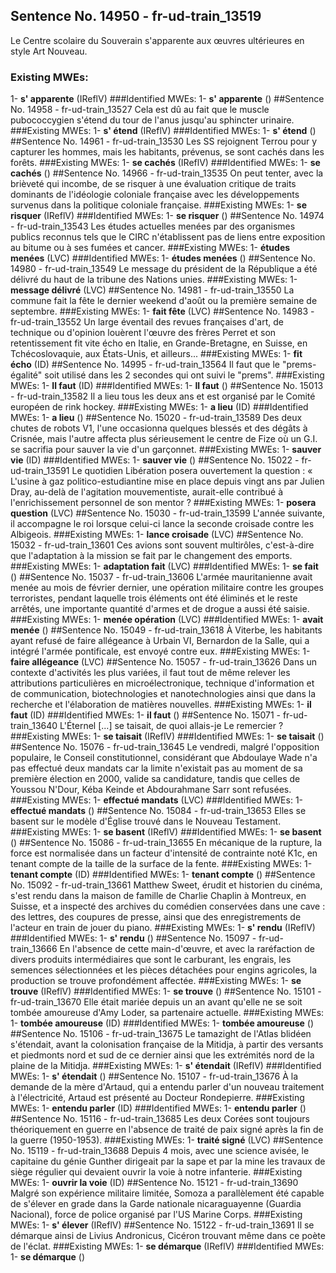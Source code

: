 ## Sentence No. 14950 - fr-ud-train_13519
 Le Centre scolaire du Souverain s'apparente aux œuvres ultérieures en style Art Nouveau.
### Existing MWEs: 
1- **s' apparente** (IReflV)
###Identified MWEs: 
1- **s' apparente** ()
##Sentence No. 14958 - fr-ud-train_13527
 Cela est dû au fait que le muscle pubococcygien s'étend du tour de l'anus jusqu'au sphincter urinaire.
###Existing MWEs: 
1- **s' étend** (IReflV)
###Identified MWEs: 
1- **s' étend** ()
##Sentence No. 14961 - fr-ud-train_13530
 Les SS rejoignent Terrou pour y capturer les hommes, mais les habitants, prévenus, se sont cachés dans les forêts.
###Existing MWEs: 
1- **se cachés** (IReflV)
###Identified MWEs: 
1- **se cachés** ()
##Sentence No. 14966 - fr-ud-train_13535
 On peut tenter, avec la brièveté qui incombe, de se risquer à une évaluation critique de traits dominants de l'idéologie coloniale française avec les développements survenus dans la politique coloniale française.
###Existing MWEs: 
1- **se risquer** (IReflV)
###Identified MWEs: 
1- **se risquer** ()
##Sentence No. 14974 - fr-ud-train_13543
 Les études actuelles menées par des organismes publics reconnus tels que le CIRC n'établissent pas de liens entre exposition au bitume ou à ses fumées et cancer.
###Existing MWEs: 
1- **études menées** (LVC)
###Identified MWEs: 
1- **études menées** ()
##Sentence No. 14980 - fr-ud-train_13549
 Le message du président de la République a été délivré du haut de la tribune des Nations unies.
###Existing MWEs: 
1- **message délivré** (LVC)
##Sentence No. 14981 - fr-ud-train_13550
 La commune fait la fête le dernier weekend d'août ou la première semaine de septembre.
###Existing MWEs: 
1- **fait fête** (LVC)
##Sentence No. 14983 - fr-ud-train_13552
 Un large éventail des revues françaises d'art, de technique ou d'opinion louèrent l'œuvre des frères Perret et son retentissement fit vite écho en Italie, en Grande-Bretagne, en Suisse, en Tchécoslovaquie, aux États-Unis, et ailleurs...
###Existing MWEs: 
1- **fit écho** (ID)
##Sentence No. 14995 - fr-ud-train_13564
 Il faut que le "prems-égalité" soit utilisé dans les 2 secondes qui ont suivi le "prems".
###Existing MWEs: 
1- **Il faut** (ID)
###Identified MWEs: 
1- **Il faut** ()
##Sentence No. 15013 - fr-ud-train_13582
 Il a lieu tous les deux ans et est organisé par le Comité européen de rink hockey.
###Existing MWEs: 
1- **a lieu** (ID)
###Identified MWEs: 
1- **a lieu** ()
##Sentence No. 15020 - fr-ud-train_13589
 Des deux chutes de robots V1, l'une occasionna quelques blessés et des dégâts à Crisnée, mais l'autre affecta plus sérieusement le centre de Fize où un G.I. se sacrifia pour sauver la vie d'un garçonnet.
###Existing MWEs: 
1- **sauver vie** (ID)
###Identified MWEs: 
1- **sauver vie** ()
##Sentence No. 15022 - fr-ud-train_13591
 Le quotidien Libération posera ouvertement la question : « L'usine à gaz politico-estudiantine mise en place depuis vingt ans par Julien Dray, au-delà de l'agitation mouvementiste, aurait-elle contribué à l'enrichissement personnel de son mentor ?
###Existing MWEs: 
1- **posera question** (LVC)
##Sentence No. 15030 - fr-ud-train_13599
 L'année suivante, il accompagne le roi lorsque celui-ci lance la seconde croisade contre les Albigeois.
###Existing MWEs: 
1- **lance croisade** (LVC)
##Sentence No. 15032 - fr-ud-train_13601
 Ces avions sont souvent multirôles, c'est-à-dire que l'adaptation à la mission se fait par le changement des emports.
###Existing MWEs: 
1- **adaptation fait** (LVC)
###Identified MWEs: 
1- **se fait** ()
##Sentence No. 15037 - fr-ud-train_13606
 L'armée mauritanienne avait menée au mois de février dernier, une opération militaire contre les groupes terroristes, pendant laquelle trois éléments ont été éliminés et le reste arrêtés, une importante quantité d'armes et de drogue a aussi été saisie.
###Existing MWEs: 
1- **menée opération** (LVC)
###Identified MWEs: 
1- **avait menée** ()
##Sentence No. 15049 - fr-ud-train_13618
 À Viterbe, les habitants ayant refusé de faire allégeance à Urbain VI, Bernardon de la Salle, qui a intégré l'armée pontificale, est envoyé contre eux.
###Existing MWEs: 
1- **faire allégeance** (LVC)
##Sentence No. 15057 - fr-ud-train_13626
 Dans un contexte d'activités les plus variées, il faut tout de même relever les attributions particulières en microélectronique, technique d'information et de communication, biotechnologies et nanotechnologies ainsi que dans la recherche et l'élaboration de matières nouvelles.
###Existing MWEs: 
1- **il faut** (ID)
###Identified MWEs: 
1- **il faut** ()
##Sentence No. 15071 - fr-ud-train_13640
 L'Éternel [...] se taisait, de quoi allais-je Le remercier ?
###Existing MWEs: 
1- **se taisait** (IReflV)
###Identified MWEs: 
1- **se taisait** ()
##Sentence No. 15076 - fr-ud-train_13645
 Le vendredi, malgré l'opposition populaire, le Conseil constitutionnel, considérant que Abdoulaye Wade n'a pas effectué deux mandats car la limite n'existait pas au moment de sa première élection en 2000, valide sa candidature, tandis que celles de Youssou N'Dour, Kéba Keinde et Abdourahmane Sarr sont refusées.
###Existing MWEs: 
1- **effectué mandats** (LVC)
###Identified MWEs: 
1- **effectué mandats** ()
##Sentence No. 15084 - fr-ud-train_13653
 Elles se basent sur le modèle d'Église trouvé dans le Nouveau Testament.
###Existing MWEs: 
1- **se basent** (IReflV)
###Identified MWEs: 
1- **se basent** ()
##Sentence No. 15086 - fr-ud-train_13655
 En mécanique de la rupture, la force est normalisée dans un facteur d'intensité de contrainte noté K1c, en tenant compte de la taille de la surface de la fente.
###Existing MWEs: 
1- **tenant compte** (ID)
###Identified MWEs: 
1- **tenant compte** ()
##Sentence No. 15092 - fr-ud-train_13661
 Matthew Sweet, érudit et historien du cinéma, s'est rendu dans la maison de famille de Charlie Chaplin à Montreux, en Suisse, et a inspecté des archives du comédien conservées dans une cave : des lettres, des coupures de presse, ainsi que des enregistrements de l'acteur en train de jouer du piano.
###Existing MWEs: 
1- **s' rendu** (IReflV)
###Identified MWEs: 
1- **s' rendu** ()
##Sentence No. 15097 - fr-ud-train_13666
 En l'absence de cette main-d'œuvre, et avec la raréfaction de divers produits intermédiaires que sont le carburant, les engrais, les semences sélectionnées et les pièces détachées pour engins agricoles, la production se trouve profondément affectée.
###Existing MWEs: 
1- **se trouve** (IReflV)
###Identified MWEs: 
1- **se trouve** ()
##Sentence No. 15101 - fr-ud-train_13670
 Elle était mariée depuis un an avant qu'elle ne se soit tombée amoureuse d'Amy Loder, sa partenaire actuelle.
###Existing MWEs: 
1- **tombée amoureuse** (ID)
###Identified MWEs: 
1- **tombée amoureuse** ()
##Sentence No. 15106 - fr-ud-train_13675
 Le tamazight de l'Atlas blidéen s'étendait, avant la colonisation française de la Mitidja, à partir des versants et piedmonts nord et sud de ce dernier ainsi que les extrémités nord de la plaine de la Mitidja.
###Existing MWEs: 
1- **s' étendait** (IReflV)
###Identified MWEs: 
1- **s' étendait** ()
##Sentence No. 15107 - fr-ud-train_13676
 À la demande de la mère d'Artaud, qui a entendu parler d'un nouveau traitement à l'électricité, Artaud est présenté au Docteur Rondepierre.
###Existing MWEs: 
1- **entendu parler** (ID)
###Identified MWEs: 
1- **entendu parler** ()
##Sentence No. 15116 - fr-ud-train_13685
 Les deux Corées sont toujours théoriquement en guerre en l'absence de traité de paix signé après la fin de la guerre (1950-1953).
###Existing MWEs: 
1- **traité signé** (LVC)
##Sentence No. 15119 - fr-ud-train_13688
 Depuis 4 mois, avec une science avisée, le capitaine du génie Gunther dirigeait par la sape et par la mine les travaux de siège régulier qui devaient ouvrir la voie à notre infanterie.
###Existing MWEs: 
1- **ouvrir la voie** (ID)
##Sentence No. 15121 - fr-ud-train_13690
 Malgré son expérience militaire limitée, Somoza a parallèlement été capable de s'élever en grade dans la Garde nationale nicaraguayenne (Guardia Nacional), force de police organisé par l'US Marine Corps.
###Existing MWEs: 
1- **s' élever** (IReflV)
##Sentence No. 15122 - fr-ud-train_13691
 Il se démarque ainsi de Livius Andronicus, Cicéron trouvant même dans ce poète de l'éclat.
###Existing MWEs: 
1- **se démarque** (IReflV)
###Identified MWEs: 
1- **se démarque** ()
